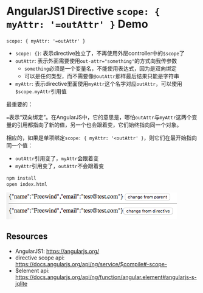 AngularJS1 Directive `scope: { myAttr: '=outAttr' }` Demo
=========================================================

```
scope: { myAttr: '=outAttr' }
```

- `scope: {}`: 表示directive独立了，不再使用外层controller中的`$scope`了
- `outAttr`: 表示外面需要使用`out-attr="something"`的方式向我传参数
    - `something`必须是一个变量名，不能使用表达式，因为是双向绑定
    - 可以是任何类型，而不需要像`@outAttr`那样最后结果只能是字符串
- `myAttr`: 表示directive里面使用`myAttr`这个名字对应`outAttr`，可以使用`$scope.myAttr`引用值

最重要的：

`=`表示“双向绑定”。在AngularJS中，它的意思是，哪怕`outAttr`与`myAttr`这两个变量的引用都指向了新的值，另一个也会跟着变，它们始终指向同一个对象。

相应的，如果是单项绑定`scope: { myAttr: '<outAttr' }`，则它们在最开始指向同一个值：
- `outAttr`引用变了，`myAttr`会跟着变
- `myAttr`引用变了，`outAttr`不会跟着变

```
npm install
open index.html
```

![demo](./images/demo.jpg)

Resources
---------

- AngularJS1: <https://angularjs.org/>
- directive scope api: <https://docs.angularjs.org/api/ng/service/$compile#-scope->
- $element api: <https://docs.angularjs.org/api/ng/function/angular.element#angularjs-s-jqlite>
